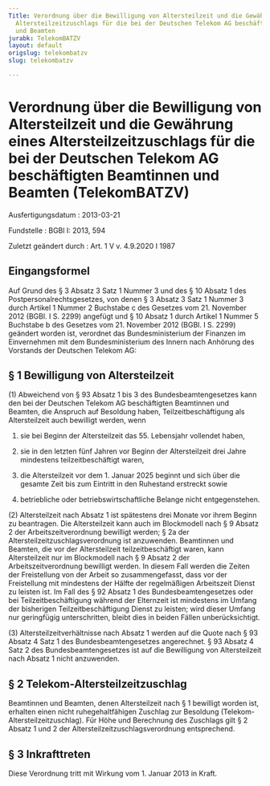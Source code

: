 ```yaml
---
Title: Verordnung über die Bewilligung von Altersteilzeit und die Gewährung eines
  Altersteilzeitzuschlags für die bei der Deutschen Telekom AG beschäftigten Beamtinnen
  und Beamten
jurabk: TelekomBATZV
layout: default
origslug: telekombatzv
slug: telekombatzv

---
```


# Verordnung über die Bewilligung von Altersteilzeit und die Gewährung eines Altersteilzeitzuschlags für die bei der Deutschen Telekom AG beschäftigten Beamtinnen und Beamten (TelekomBATZV)

Ausfertigungsdatum
:   2013-03-21

Fundstelle
:   BGBl I: 2013, 594

Zuletzt geändert durch
:   Art. 1 V v. 4.9.2020 I 1987


## Eingangsformel

Auf Grund des § 3 Absatz 3 Satz 1 Nummer 3 und des § 10 Absatz 1 des Postpersonalrechtsgesetzes, von denen § 3 Absatz 3 Satz 1 Nummer 3 durch Artikel 1 Nummer 2 Buchstabe c des Gesetzes vom 21. November 2012 (BGBl. I S. 2299) angefügt und § 10 Absatz 1 durch Artikel 1 Nummer 5 Buchstabe b des Gesetzes vom 21. November 2012 (BGBl. I S. 2299) geändert worden ist, verordnet das Bundesministerium der Finanzen im Einvernehmen mit dem Bundesministerium des Innern nach Anhörung des Vorstands der Deutschen Telekom AG:


## § 1 Bewilligung von Altersteilzeit

(1) Abweichend von § 93 Absatz 1 bis 3 des Bundesbeamtengesetzes kann den bei der Deutschen Telekom AG beschäftigten Beamtinnen und Beamten, die Anspruch auf Besoldung haben, Teilzeitbeschäftigung als Altersteilzeit auch bewilligt werden, wenn

1.  sie bei Beginn der Altersteilzeit das 55. Lebensjahr vollendet haben,


2.  sie in den letzten fünf Jahren vor Beginn der Altersteilzeit drei Jahre mindestens teilzeitbeschäftigt waren,


3.  die Altersteilzeit vor dem 1. Januar 2025 beginnt und sich über die gesamte Zeit bis zum Eintritt in den Ruhestand erstreckt sowie


4.  betriebliche oder betriebswirtschaftliche Belange nicht entgegenstehen.




(2) Altersteilzeit nach Absatz 1 ist spätestens drei Monate vor ihrem Beginn zu beantragen. Die Altersteilzeit kann auch im Blockmodell nach § 9 Absatz 2 der Arbeitszeitverordnung bewilligt werden; § 2a der Altersteilzeitzuschlagsverordnung ist anzuwenden. Beamtinnen und Beamten, die vor der Altersteilzeit teilzeitbeschäftigt waren, kann Altersteilzeit nur im Blockmodell nach § 9 Absatz 2 der Arbeitszeitverordnung bewilligt werden. In diesem Fall werden die Zeiten der Freistellung von der Arbeit so zusammengefasst, dass vor der Freistellung mit mindestens der Hälfte der regelmäßigen Arbeitszeit Dienst zu leisten ist. Im Fall des § 92 Absatz 1 des Bundesbeamtengesetzes oder bei Teilzeitbeschäftigung während der Elternzeit ist mindestens im Umfang der bisherigen Teilzeitbeschäftigung Dienst zu leisten; wird dieser Umfang nur geringfügig unterschritten, bleibt dies in beiden Fällen unberücksichtigt.

(3) Altersteilzeitverhältnisse nach Absatz 1 werden auf die Quote nach § 93 Absatz 4 Satz 1 des Bundesbeamtengesetzes angerechnet. § 93 Absatz 4 Satz 2 des Bundesbeamtengesetzes ist auf die Bewilligung von Altersteilzeit nach Absatz 1 nicht anzuwenden.


## § 2 Telekom-Altersteilzeitzuschlag

Beamtinnen und Beamten, denen Altersteilzeit nach § 1 bewilligt worden ist, erhalten einen nicht ruhegehaltfähigen Zuschlag zur Besoldung (Telekom-Altersteilzeitzuschlag). Für Höhe und Berechnung des Zuschlags gilt § 2 Absatz 1 und 2 der Altersteilzeitzuschlagsverordnung entsprechend.


## § 3 Inkrafttreten

Diese Verordnung tritt mit Wirkung vom 1. Januar 2013 in Kraft.

